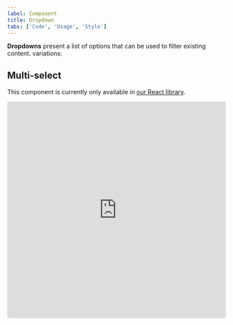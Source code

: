 ```yaml
---
label: Component
title: Dropdown
tabs: ['Code', 'Usage', 'Style']
---
```


<page-intro>**Dropdowns** present a list of options that can be used to filter existing content. </page-intro>
variations:




<component 
    name="Dropdown"
    component="dropdown" 
    variation="dropdown"
    codepen="eeGYvQ"
    haslightversion="true"
    hasReactVersion="true"
    hasAngularVersion="true"
    >
</component>
<component 
    name="Dropdown (Up)"
    component="dropdown" 
    variation="dropdown--up"
    codepen="eeGYvQ"
    haslightversion="true"
    hasReactVersion="true"
    hasAngularVersion="true"
    >
</component>

## Multi-select
<p>This component is currently only available in <a href="https://github.com/ibm/carbon-components-react" target="_blank">our React library</a>.</p>

<iframe src="https://codesandbox.io/embed/6w5oqk5qjn?autoresize=1&hidenavigation=1&view=preview" width="500" height="200" style="width:100%; height:500px; border:0; border-radius: 4px; overflow:hidden;" sandbox="allow-modals allow-forms allow-popups allow-scripts allow-same-origin"></iframe>

<!--
<component-react
    name="Multi-select Dropdown"
    component="MultiSelect"
    variation="MultiSelect"
    >
</component-react>

<component-react
    name="Inline Multi-select Dropdown"
    component="MultiSelect"
    variation="MultiSelect.Inline"
    >
</component-react>

<component-react
    name="Filter Dropdown"
    component="MultiSelect"
    variation="MultiSelect.Filterable"
    >
</component-react>-->
<br><br>
<component-docs component="dropdown"></component-docs>
